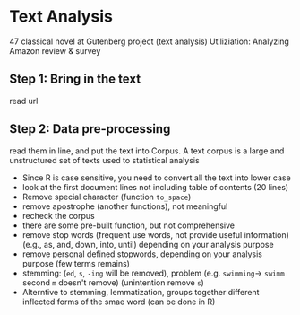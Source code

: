 # Text Analysis

47 classical novel at Gutenberg project (text analysis) 
Utiliziation: Analyzing Amazon review & survey 

## Step 1: Bring in the text
read url
## Step 2: Data pre-processing

read them in line, and put the text into Corpus. A text corpus is a large and unstructured set of texts used to statistical analysis

- Since R is case sensitive, you need to convert all the text into lower case
- look at the first document lines not including table of contents (20 lines)
- Remove special character (function `to_space`)
- remove apostrophe (another functions), not meaningful
- recheck the corpus
- there are some pre-built function, but not comprehensive
- remove stop words (frequent use words, not provide useful information) (e.g., as, and, down, into, until) depending on your analysis purpose
- remove personal defined stopwords, depending on your analysis purpose (few terms remains)
- stemming: (`ed`, `s`, `-ing` will be removed), problem (e.g. `swimming`-> `swimm` second `m` doesn't remove) (unintention remove `s`)
- Alterntive to stemming, lemmatization, groups together different inflected forms of the smae word (can be done in R)
